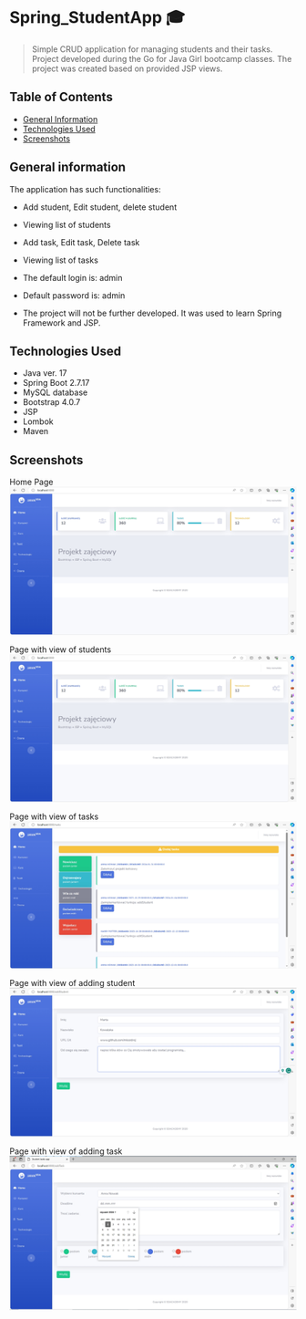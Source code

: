 # Spring_StudentApp :mortar_board:

> Simple CRUD application for managing students and their tasks.
> Project developed during the Go for Java Girl bootcamp classes.
> The project was created based on provided JSP views.


## Table of Contents
* [General Information](#general-information)
* [Technologies Used](#technologies-used)
* [Screenshots](#screenshots)

## General information
The application has such functionalities:

- Add student, Edit student, delete student
- Viewing list of students
- Add task, Edit task, Delete task
- Viewing list of tasks

- The default login is: admin
- Default password is: admin

- The project will not be further developed. It was used to learn Spring Framework and JSP.


## Technologies Used
- Java ver. 17
- Spring Boot 2.7.17
- MySQL database
- Bootstrap 4.0.7
- JSP
- Lombok
- Maven

## Screenshots
Home Page
![img.png](img.png)

Page with view of students
![img_1.png](img_1.png)

Page with view of tasks
![img_2.png](img_2.png)

Page with view of adding student 
![img_3.png](img_3.png)

Page with view of adding task
![img_4.png](img_4.png)



